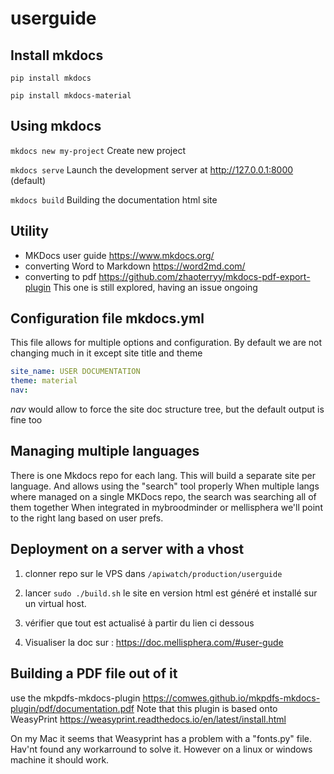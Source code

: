 # userguide

## Install mkdocs
```pip install mkdocs```

```pip install mkdocs-material```

## Using mkdocs
```mkdocs new my-project``` Create new project

```mkdocs serve```  Launch the development server at http://127.0.0.1:8000 (default)

```mkdocs build```  Building the documentation html site


## Utility 
- MKDocs user guide https://www.mkdocs.org/
- converting Word to Markdown https://word2md.com/
- converting to pdf https://github.com/zhaoterryy/mkdocs-pdf-export-plugin This one is still explored, having an issue ongoing

## Configuration file mkdocs.yml
This file allows for multiple options and configuration.
By default we are not changing much in it except site title and theme

```yml
site_name: USER DOCUMENTATION
theme: material
nav:
```
_nav_ would allow to force the site doc structure tree, but the default output is fine too

## Managing multiple languages

There is one Mkdocs repo for each lang. This will build a separate site per language. And allows using the "search" tool properly
When multiple langs where managed on a single MKDocs repo, the search was searching all of them together 
When integrated in mybroodminder or mellisphera we'll point to the right lang based on user prefs.

## Deployment on a server with a vhost
1. clonner  repo sur le VPS dans ```/apiwatch/production/userguide```

2. lancer ```sudo ./build.sh```
le site en version html est généré et installé sur un virtual host.

3. vérifier que tout est actualisé à partir du lien ci dessous

4. Visualiser la doc sur : https://doc.mellisphera.com/#user-gude

## Building a PDF file out of it
use the mkpdfs-mkdocs-plugin
https://comwes.github.io/mkpdfs-mkdocs-plugin/pdf/documentation.pdf
Note that this plugin is based onto WeasyPrint
https://weasyprint.readthedocs.io/en/latest/install.html

On my Mac it seems that Weasyprint has a problem with a "fonts.py" file. Hav'nt found any workarround to solve it. 
However on a linux or windows machine it should work.

